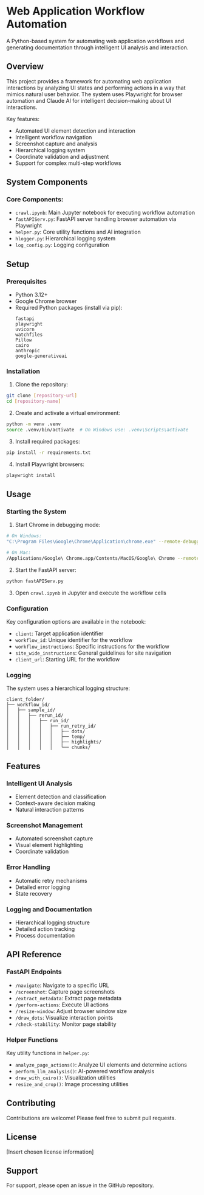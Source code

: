 # Web Application Workflow Automation

A Python-based system for automating web application workflows and generating documentation through intelligent UI analysis and interaction.

## Overview

This project provides a framework for automating web application interactions by analyzing UI states and performing actions in a way that mimics natural user behavior. The system uses Playwright for browser automation and Claude AI for intelligent decision-making about UI interactions.

Key features:
- Automated UI element detection and interaction
- Intelligent workflow navigation
- Screenshot capture and analysis
- Hierarchical logging system
- Coordinate validation and adjustment
- Support for complex multi-step workflows

## System Components

### Core Components:
- `crawl.ipynb`: Main Jupyter notebook for executing workflow automation
- `fastAPIServ.py`: FastAPI server handling browser automation via Playwright
- `helper.py`: Core utility functions and AI integration
- `hlogger.py`: Hierarchical logging system
- `log_config.py`: Logging configuration

## Setup

### Prerequisites
- Python 3.12+
- Google Chrome browser
- Required Python packages (install via pip):
  ```
  fastapi
  playwright
  uvicorn
  watchfiles
  Pillow
  cairo
  anthropic
  google-generativeai
  ```

### Installation

1. Clone the repository:
```bash
git clone [repository-url]
cd [repository-name]
```

2. Create and activate a virtual environment:
```bash
python -m venv .venv
source .venv/bin/activate  # On Windows use: .venv\Scripts\activate
```

3. Install required packages:
```bash
pip install -r requirements.txt
```

4. Install Playwright browsers:
```bash
playwright install
```

## Usage

### Starting the System

1. Start Chrome in debugging mode:
```bash
# On Windows:
"C:\Program Files\Google\Chrome\Application\chrome.exe" --remote-debugging-port=9223 --user-data-dir="C:\my-chrome-profile"

# On Mac:
/Applications/Google\ Chrome.app/Contents/MacOS/Google\ Chrome --remote-debugging-port=9223 --user-data-dir="~/chrome-debug-profile"
```

2. Start the FastAPI server:
```bash
python fastAPIServ.py
```

3. Open `crawl.ipynb` in Jupyter and execute the workflow cells

### Configuration

Key configuration options are available in the notebook:
- `client`: Target application identifier
- `workflow_id`: Unique identifier for the workflow
- `workflow_instructions`: Specific instructions for the workflow
- `site_wide_instructions`: General guidelines for site navigation
- `client_url`: Starting URL for the workflow

### Logging

The system uses a hierarchical logging structure:
```
client_folder/
├── workflow_id/
│   ├── sample_id/
│   │   ├── rerun_id/
│   │   │   ├── run_id/
│   │   │   │   ├── run_retry_id/
│   │   │   │   │   ├── dots/
│   │   │   │   │   ├── temp/
│   │   │   │   │   ├── highlights/
│   │   │   │   │   └── chunks/
```

## Features

### Intelligent UI Analysis
- Element detection and classification
- Context-aware decision making
- Natural interaction patterns

### Screenshot Management
- Automated screenshot capture
- Visual element highlighting
- Coordinate validation

### Error Handling
- Automatic retry mechanisms
- Detailed error logging
- State recovery

### Logging and Documentation
- Hierarchical logging structure
- Detailed action tracking
- Process documentation

## API Reference

### FastAPI Endpoints

- `/navigate`: Navigate to a specific URL
- `/screenshot`: Capture page screenshots
- `/extract_metadata`: Extract page metadata
- `/perform-actions`: Execute UI actions
- `/resize-window`: Adjust browser window size
- `/draw_dots`: Visualize interaction points
- `/check-stability`: Monitor page stability

### Helper Functions

Key utility functions in `helper.py`:
- `analyze_page_actions()`: Analyze UI elements and determine actions
- `perform_llm_analysis()`: AI-powered workflow analysis
- `draw_with_cairo()`: Visualization utilities
- `resize_and_crop()`: Image processing utilities

## Contributing

Contributions are welcome! Please feel free to submit pull requests.

## License

[Insert chosen license information]

## Support

For support, please open an issue in the GitHub repository.